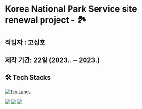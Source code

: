 #  Korea National Park Service site renewal project - 🏞
## 작업자 : 고성호
## 제작 기간: 22일 (2023.. ~ 2023.)
## 🛠️ Tech Stacks
[![Top Langs](https://github-readme-stats.vercel.app/api/top-langs/?username=goseongho&layout=compact)](https://github.com/goseongho/github-readme-stats) <br>  <br>
 <img src="https://img.shields.io/badge/HTML5-E34F26?style=flat&logo=HTML5&logoColor=white">
 <img src="https://img.shields.io/badge/CSS3-1572B6?style=flat&logo=CSS3&logoColor=white">
 <img src="https://img.shields.io/badge/Javascript-F7DF1E?style=flat&logo=Javascript&logoColor=white">

    



